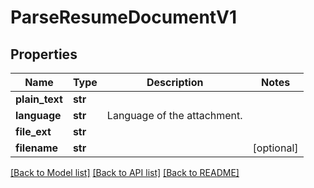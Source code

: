 # ParseResumeDocumentV1


## Properties
Name | Type | Description | Notes
------------ | ------------- | ------------- | -------------
**plain_text** | **str** |  | 
**language** | **str** | Language of the attachment. | 
**file_ext** | **str** |  | 
**filename** | **str** |  | [optional] 

[[Back to Model list]](../README.md#documentation-for-models) [[Back to API list]](../README.md#documentation-for-api-endpoints) [[Back to README]](../README.md)


